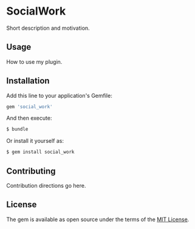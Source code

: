 # SocialWork
Short description and motivation.

## Usage
How to use my plugin.

## Installation
Add this line to your application's Gemfile:

```ruby
gem 'social_work'
```

And then execute:
```bash
$ bundle
```

Or install it yourself as:
```bash
$ gem install social_work
```

## Contributing
Contribution directions go here.

## License
The gem is available as open source under the terms of the [MIT License](http://opensource.org/licenses/MIT).
